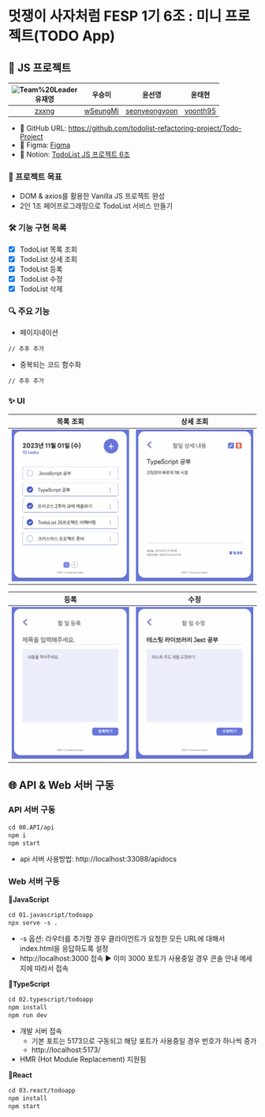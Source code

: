 # 멋쟁이 사자처럼 FESP 1기 6조 : 미니 프로젝트(TODO App)

## 📌 JS 프로젝트

| ![Team%20Leader](https://img.shields.io/badge/-Team%20leader-95DBF9)</br>**유재영** |               **우승미**                |                    **윤선영**                     |               **윤태현**                |
| :---------------------------------------------------------------------------------: | :-------------------------------------: | :-----------------------------------------------: | :-------------------------------------: |
|                          [zxxng](https://github.com/zxxng)                          | [wSeungMi](https://github.com/wSeungMi) | [seonyeongyoon](https://github.com/seonyeongyoon) | [yoonth95](https://github.com/yoonth95) |

- 🔗 GitHub URL: https://github.com/todolist-refactoring-project/Todo-Project
- 🎨 Figma: [Figma](https://www.figma.com/file/cBxAPfNJHH4W0s1ZoCFhmH/%5BFESP%5D-%ED%88%AC%EB%91%90%EB%A6%AC%EC%8A%A4%ED%8A%B8-%ED%94%84%EB%A1%9C%EC%A0%9D%ED%8A%B8_6%EC%A1%B0?type=design&node-id=0-1&mode=design&t=i6VcsLKAgantBfT5-0)
- 📝 Notion: [TodoList JS 프로젝트 6조](https://pushy-barnacle-128.notion.site/TodoList-JS-6-b4a1c732717340718d79a259d4caca4a?pvs=4)

### 🎯 프로젝트 목표

- DOM & axios를 활용한 Vanilla JS 프로젝트 완성
- 2인 1조 페어프로그래밍으로 TodoList 서비스 만들기

### 🛠️ 기능 구현 목록

- [x] TodoList 목록 조회
- [x] TodoList 상세 조회
- [x] TodoList 등록
- [x] TodoList 수정
- [x] TodoList 삭제

### 🔍 주요 기능

- 페이지네이션

```
// 추후 추가
```

- 중복되는 코드 함수화

```
// 추후 추가
```

### ✨ UI

|                            목록 조회                            |                            상세 조회                            |
| :-------------------------------------------------------------: | :-------------------------------------------------------------: |
| <img src='./images/todoapp-list.png' alt='todoapp 목록 조회' /> | <img src='./images/todoapp-info.png' alt='todoapp 상세 조회' /> |

|                             등록                             |                             수정                             |
| :----------------------------------------------------------: | :----------------------------------------------------------: |
| <img src='./images/todoapp-regist.png' alt='todoapp 등록' /> | <img src='./images/todoapp-update.png' alt='todoapp 수정' /> |

## 🌐 API & Web 서버 구동

### API 서버 구동

```
cd 00.API/api
npm i
npm start
```

- api 서버 사용방법: http://localhost:33088/apidocs

### Web 서버 구동

📍**JavaScript**

```
cd 01.javascript/todoapp
npx serve -s .
```

- -s 옵션: 라우터를 추가할 경우 클라이언트가 요청한 모든 URL에 대해서 index.html을 응답하도록 설정
- http://localhost:3000 접속 ▶️ 이미 3000 포트가 사용중일 경우 콘솔 안내 메세지에 따라서 접속

📍**TypeScript**

```
cd 02.typescript/todoapp
npm install
npm run dev
```

- 개발 서버 접속
  - 기본 포트는 5173으로 구동되고 해당 포트가 사용중일 경우 번호가 하나씩 증가
  - http://localhost:5173/
- HMR (Hot Module Replacement) 지원됨

📍**React**

```
cd 03.react/todoapp
npm install
npm start
```
